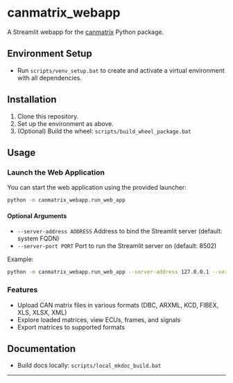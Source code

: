 # canmatrix_webapp

A Streamlit webapp for the [canmatrix](https://github.com/ebroecker/canmatrix) Python package.

## Environment Setup

* Run `scripts/venv_setup.bat` to create and activate a virtual environment with all dependencies.

## Installation

1. Clone this repository.
2. Set up the environment as above.
3. (Optional) Build the wheel:
   `scripts/build_wheel_package.bat`

## Usage

### Launch the Web Application

You can start the web application using the provided launcher:

```sh
python -m canmatrix_webapp.run_web_app
```

#### Optional Arguments

- `--server-address ADDRESS`
  Address to bind the Streamlit server (default: system FQDN)
- `--server-port PORT`
  Port to run the Streamlit server on (default: 8502)

Example:

```sh
python -m canmatrix_webapp.run_web_app --server-address 127.0.0.1 --server-port 8502
```

### Features

- Upload CAN matrix files in various formats (DBC, ARXML, KCD, FIBEX, XLS, XLSX, XML)
- Explore loaded matrices, view ECUs, frames, and signals
- Export matrices to supported formats

## Documentation

- Build docs locally:
  `scripts/local_mkdoc_build.bat`

---
